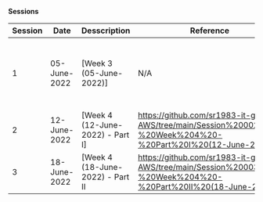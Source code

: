 **Sessions**

Session | Date | Desscription | Reference | Comments |
--- | --- | --- | --- | --- |
1 | 05-June-2022 | [Week 3 (05-June-2022)] | N/A | CLI usage for EC2 Launch, Security groups Create, etc...
2 | 12-June-2022 | [Week 4 (12-June-2022) - Part I] | https://github.com/sr1983-it-gl/GL-AWS/tree/main/Session%20002%20-%20Week%204%20-%20Part%20I%20(12-June-2022) | EBS Scenarios, S3 CLI Examples
3 | 18-June-2022 | [Week 4 (18-June-2022) - Part II | https://github.com/sr1983-it-gl/GL-AWS/tree/main/Session%20003%20-%20Week%204%20-%20Part%20II%20(18-June-2022) | S3 Replication Scenarios 
